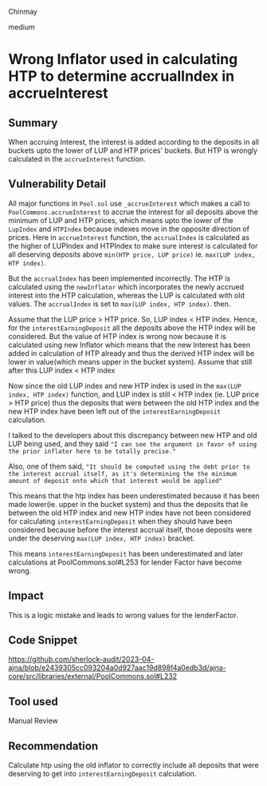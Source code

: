 Chinmay

medium

# Wrong Inflator used in calculating HTP to determine accrualIndex in accrueInterest

## Summary
When accruing Interest, the interest is added according to the deposits in all buckets upto the lower of LUP and HTP prices' buckets. But HTP is wrongly calculated in the ```accrueInterest``` function.

## Vulnerability Detail
All major functions in ```Pool.sol``` use ```_accrueInterest``` which makes a call to ```PoolCommons.accrueInterest``` to accrue the interest for all deposits above the minimum of LUP and HTP prices, which means upto the lower of the ```LupIndex``` and ```HTPIndex``` because indexes move in the opposite direction of prices. Here in ```accrueInterest``` function, the ```accrualIndex``` is calculated as the higher of LUPIndex and HTPIndex to make sure interest is calculated for all deserving deposits above ```min(HTP price, LUP price)``` ie. ```max(LUP index, HTP index)```.

But the ```accrualIndex``` has been implemented incorrectly. The HTP is calculated using the ```newInflator``` which incorporates the newly accrued interest into the HTP calculation, whereas the LUP is calculated with old values. The ```accrualIndex``` is set to ```max(LUP index, HTP index)```. then.

Assume that the LUP price > HTP price. So, LUP index < HTP index. Hence, for the ```interestEarningDeposit``` all the deposits above the HTP index will be considered. But the value of HTP index is wrong now because it is calculated using new Inflator which means that the new Interest has been added in calculation of HTP already and thus the derived HTP index will be lower in value(which means upper in the bucket system). Assume that still after this LUP index < HTP index

Now since the old LUP index and new HTP index is used in the ```max(LUP index, HTP index)``` function, and LUP index is still < HTP index (ie. LUP price > HTP price) thus the deposits that were between the old HTP index and the new HTP index have been left out of the ```interestEarningDeposit``` calculation. 

I talked to the developers about this discrepancy between new HTP and old LUP being used, and they said ```"I can see the argument in favor of using the prior inflator here to be totally precise."```

Also, one of them said, ```"It should be computed using the debt prior to the interest accrual itself, as it's determining the the minimum amount of deposit onto which that interest would be applied"```

This means that the htp index has been underestimated because it has been made lower(ie. upper in the bucket system) and thus the deposits that lie between the old HTP index and new HTP index have not been considered for calculating ```interestEarningDeposit``` when they should have been considered because before the interest accrual itself, those deposits were under the deserving ```max(LUP index, HTP index)``` bracket. 

This means ```interestEarningDeposit``` has been underestimated and later calculations at PoolCommons.sol#L253 for lender Factor have become wrong.   

## Impact
This is a logic mistake and leads to wrong values for the lenderFactor. 

## Code Snippet

https://github.com/sherlock-audit/2023-04-ajna/blob/e2439305cc093204a0d927aac19d898f4a0edb3d/ajna-core/src/libraries/external/PoolCommons.sol#L232

## Tool used

Manual Review

## Recommendation
Calculate htp using the old inflator to correctly include all deposits that were deserving to get into ```interestEarningDeposit``` calculation.